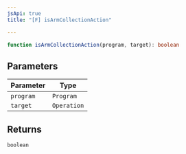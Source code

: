 ```yaml
---
jsApi: true
title: "[F] isArmCollectionAction"

---
```

```ts
function isArmCollectionAction(program, target): boolean
```

## Parameters

| Parameter | Type |
| ------ | ------ |
| `program` | `Program` |
| `target` | `Operation` |

## Returns

`boolean`
